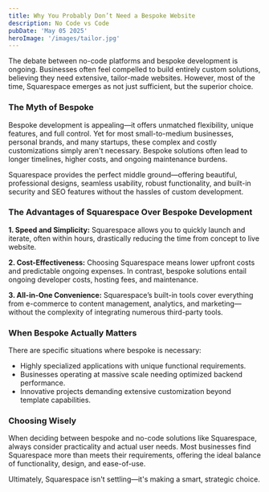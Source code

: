 ```yaml
---
title: Why You Probably Don’t Need a Bespoke Website 
description: No Code vs Code
pubDate: 'May 05 2025'
heroImage: '/images/tailor.jpg'
---
```

The debate between no-code platforms and bespoke development is ongoing. Businesses often feel compelled to build entirely custom solutions, believing they need extensive, tailor-made websites. However, most of the time, Squarespace emerges as not just sufficient, but the superior choice.

### The Myth of Bespoke

Bespoke development is appealing—it offers unmatched flexibility, unique features, and full control. Yet for most small-to-medium businesses, personal brands, and many startups, these complex and costly customizations simply aren't necessary. Bespoke solutions often lead to longer timelines, higher costs, and ongoing maintenance burdens.

Squarespace provides the perfect middle ground—offering beautiful, professional designs, seamless usability, robust functionality, and built-in security and SEO features without the hassles of custom development.

### The Advantages of Squarespace Over Bespoke Development

**1. Speed and Simplicity:**
Squarespace allows you to quickly launch and iterate, often within hours, drastically reducing the time from concept to live website.

**2. Cost-Effectiveness:**
Choosing Squarespace means lower upfront costs and predictable ongoing expenses. In contrast, bespoke solutions entail ongoing developer costs, hosting fees, and maintenance.

**3. All-in-One Convenience:**
Squarespace’s built-in tools cover everything from e-commerce to content management, analytics, and marketing—without the complexity of integrating numerous third-party tools.

### When Bespoke Actually Matters

There are specific situations where bespoke is necessary:

* Highly specialized applications with unique functional requirements.
* Businesses operating at massive scale needing optimized backend performance.
* Innovative projects demanding extensive customization beyond template capabilities.

### Choosing Wisely

When deciding between bespoke and no-code solutions like Squarespace, always consider practicality and actual user needs. Most businesses find Squarespace more than meets their requirements, offering the ideal balance of functionality, design, and ease-of-use.

Ultimately, Squarespace isn't settling—it's making a smart, strategic choice.
